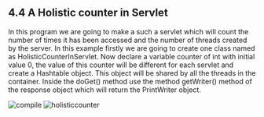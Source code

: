 
4.4 A Holistic counter in Servlet
---------------------------------
In this program we are going to make a such a servlet which will count the number of times it has been accessed and the number of threads created by the server.
In this example firstly we are going to create one class named as HolisticCounterInServlet. Now declare a variable counter of int with initial value 0, the value of this counter will be different for each servlet and create a Hashtable object. This object will be shared by all the threads in the container. Inside the doGet() method use the method getWriter() method of the response object which will return the PrintWriter object. 

![compile](https://cloud.githubusercontent.com/assets/16933575/13041634/2000be68-d3df-11e5-8d32-5be4025b40e6.JPG)
![holisticcounter](https://cloud.githubusercontent.com/assets/16933575/13041635/20334716-d3df-11e5-86bf-920eeb8a6ac2.JPG)

